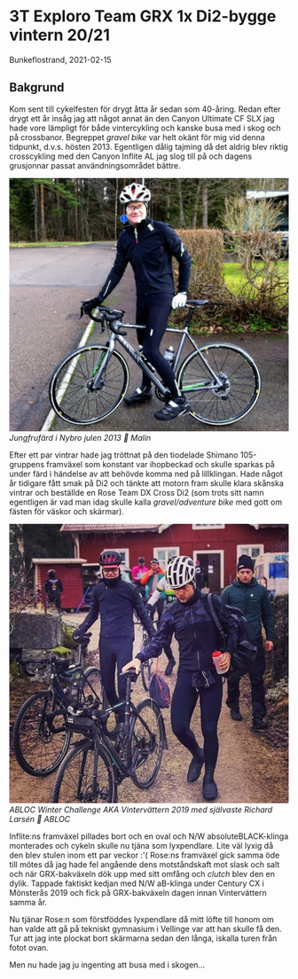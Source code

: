 # 3T Exploro Team GRX 1x Di2-bygge vintern 20/21

Bunkeflostrand, 2021-02-15

## Bakgrund
Kom sent till cykelfesten för drygt åtta år sedan som 40-åring. Redan efter drygt ett år insåg jag att något annat än den Canyon Ultimate CF SLX jag hade vore lämpligt för både vintercykling och kanske busa med i skog och på crossbanor. Begreppet *gravel bike* var helt okänt för mig vid denna tidpunkt, d.v.s. hösten 2013. Egentligen dålig tajming då det aldrig blev riktig crosscykling med den Canyon Inflite AL jag slog till på och dagens grusjonnar passat användningsområdet bättre. 

![Jungfrufärd i Nybro julen 2013 📸 Malin](../../images/inflite_maiden_voyage.jpg)*Jungfrufärd i Nybro julen 2013 📸 Malin*

Efter ett par vintrar hade jag tröttnat på den tiodelade Shimano 105-gruppens framväxel som konstant var ihopbeckad och skulle sparkas på under färd i händelse av att behövde komma ned på lillklingan. Hade något år tidigare fått smak på Di2 och tänkte att motorn fram skulle klara skånska vintrar och beställde en Rose Team DX Cross Di2 (som trots sitt namn egentligen är vad man idag skulle kalla _gravel/adventure bike_ med gott om fästen för väskor och skärmar).

![ABLOC Winter Challenge AKA Vintervättern 2019 med självaste Richard Larsén 📸 ABLOC](../../images/ABLOC_WC_2019.jpg)*ABLOC Winter Challenge AKA Vintervättern 2019 med självaste Richard Larsén 📸 ABLOC*

Inflite:ns framväxel pillades bort och en oval och N/W absoluteBLACK-klinga monterades och cykeln skulle nu tjäna som lyxpendlare. Lite väl lyxig då den blev stulen inom ett par veckor :'( Rose:ns framväxel gick samma öde till mötes då jag hade fel angående dens motståndskaft mot slask och salt och när GRX-bakväxeln dök upp med sitt omfång och _clutch_ blev den en dylik. Tappade faktiskt kedjan med N/W aB-klinga under Century CX i Mönsterås 2019 och fick på GRX-bakväxeln dagen innan Vintervättern samma år. 

Nu tjänar Rose:n som förstföddes lyxpendlare då mitt löfte till honom om han valde att gå på tekniskt gymnasium i Vellinge var att han skulle få den. Tur att jag inte plockat bort skärmarna sedan den långa, iskalla turen från fotot ovan. 

Men nu hade jag ju ingenting att busa med i skogen...


